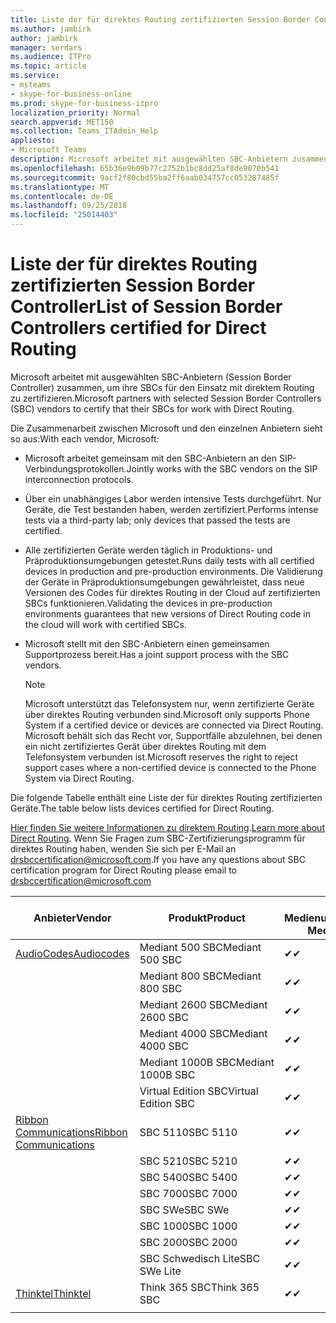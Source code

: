 ```yaml
---
title: Liste der für direktes Routing zertifizierten Session Border Controller
ms.author: jambirk
author: jambirk
manager: serdars
ms.audience: ITPro
ms.topic: article
ms.service:
- msteams
- skype-for-business-online
ms.prod: skype-for-business-itpro
localization_priority: Normal
search.appverid: MET150
ms.collection: Teams_ITAdmin_Help
appliesto:
- Microsoft Teams
description: Microsoft arbeitet mit ausgewählten SBC-Anbietern zusammen, um ihre SBCs für den Einsatz mit direktem Routing zu zertifizieren.
ms.openlocfilehash: 65b36e9b09b77c2752b1bc8dd25af8de9070b541
ms.sourcegitcommit: 9acf2f80cbd55ba2ff6aab034757cc053287485f
ms.translationtype: MT
ms.contentlocale: de-DE
ms.lasthandoff: 09/25/2018
ms.locfileid: "25014403"
---
```

# <a name="list-of-session-border-controllers-certified-for-direct-routing"></a><span data-ttu-id="dddcd-103">Liste der für direktes Routing zertifizierten Session Border Controller</span><span class="sxs-lookup"><span data-stu-id="dddcd-103">List of Session Border Controllers certified for Direct Routing</span></span>

<span data-ttu-id="dddcd-104">Microsoft arbeitet mit ausgewählten SBC-Anbietern (Session Border Controller) zusammen, um ihre SBCs für den Einsatz mit direktem Routing zu zertifizieren.</span><span class="sxs-lookup"><span data-stu-id="dddcd-104">Microsoft partners with selected Session Border Controllers (SBC) vendors to certify that their SBCs for work with Direct Routing.</span></span> 

<span data-ttu-id="dddcd-105">Die Zusammenarbeit zwischen Microsoft und den einzelnen Anbietern sieht so aus:</span><span class="sxs-lookup"><span data-stu-id="dddcd-105">With each vendor, Microsoft:</span></span> 

- <span data-ttu-id="dddcd-106">Microsoft arbeitet gemeinsam mit den SBC-Anbietern an den SIP-Verbindungsprotokollen.</span><span class="sxs-lookup"><span data-stu-id="dddcd-106">Jointly works with the SBC vendors on the SIP interconnection protocols.</span></span>
- <span data-ttu-id="dddcd-107">Über ein unabhängiges Labor werden intensive Tests durchgeführt. Nur Geräte, die Test bestanden haben, werden zertifiziert.</span><span class="sxs-lookup"><span data-stu-id="dddcd-107">Performs intense tests via a third-party lab; only devices that passed the tests are certified.</span></span> 
- <span data-ttu-id="dddcd-108">Alle zertifizierten Geräte werden täglich in Produktions- und Präproduktionsumgebungen getestet.</span><span class="sxs-lookup"><span data-stu-id="dddcd-108">Runs daily tests with all certified devices in production and pre-production environments.</span></span> <span data-ttu-id="dddcd-109">Die Validierung der Geräte in Präproduktionsumgebungen gewährleistet, dass neue Versionen des Codes für direktes Routing in der Cloud auf zertifizierten SBCs funktionieren.</span><span class="sxs-lookup"><span data-stu-id="dddcd-109">Validating the devices in pre-production environments guarantees that new versions of Direct Routing code in the cloud will work with certified SBCs.</span></span> 
- <span data-ttu-id="dddcd-110">Microsoft stellt mit den SBC-Anbietern einen gemeinsamen Supportprozess bereit.</span><span class="sxs-lookup"><span data-stu-id="dddcd-110">Has a joint support process with the SBC vendors.</span></span>
 

  > [!NOTE]
  > <span data-ttu-id="dddcd-111">Microsoft unterstützt das Telefonsystem nur, wenn zertifizierte Geräte über direktes Routing verbunden sind.</span><span class="sxs-lookup"><span data-stu-id="dddcd-111">Microsoft only supports Phone System if a certified device or devices are connected via Direct Routing.</span></span> <span data-ttu-id="dddcd-112">Microsoft behält sich das Recht vor, Supportfälle abzulehnen, bei denen ein nicht zertifiziertes Gerät über direktes Routing mit dem Telefonsystem verbunden ist.</span><span class="sxs-lookup"><span data-stu-id="dddcd-112">Microsoft reserves the right to reject support cases where a non-certified device is connected to the Phone System via Direct Routing.</span></span> 

<span data-ttu-id="dddcd-113">Die folgende Tabelle enthält eine Liste der für direktes Routing zertifizierten Geräte.</span><span class="sxs-lookup"><span data-stu-id="dddcd-113">The table below lists devices certified for Direct Routing.</span></span> 

<span data-ttu-id="dddcd-114">[Hier finden Sie weitere Informationen zu direktem Routing](https://aka.ms/dr).</span><span class="sxs-lookup"><span data-stu-id="dddcd-114">[Learn more about Direct Routing](https://aka.ms/dr).</span></span> <span data-ttu-id="dddcd-115">Wenn Sie Fragen zum SBC-Zertifizierungsprogramm für direktes Routing haben, wenden Sie sich per E-Mail an drsbccertification@microsoft.com.</span><span class="sxs-lookup"><span data-stu-id="dddcd-115">If you have any questions about SBC certification program for Direct Routing please email to drsbccertification@microsoft.com</span></span>


|<span data-ttu-id="dddcd-116">Anbieter</span><span class="sxs-lookup"><span data-stu-id="dddcd-116">Vendor</span></span>  |<span data-ttu-id="dddcd-117">Produkt</span><span class="sxs-lookup"><span data-stu-id="dddcd-117">Product</span></span>  |<span data-ttu-id="dddcd-118">Ohne Medienumgehung</span><span class="sxs-lookup"><span data-stu-id="dddcd-118">Non-Media Bypass</span></span>  |<span data-ttu-id="dddcd-119">Medienumgehung</span><span class="sxs-lookup"><span data-stu-id="dddcd-119">Media Bypass</span></span>  |<span data-ttu-id="dddcd-120">Softwareversion</span><span class="sxs-lookup"><span data-stu-id="dddcd-120">Software Version</span></span>|
|---------|---------|---------|---------|---------|
|[<span data-ttu-id="dddcd-121">AudioCodes</span><span class="sxs-lookup"><span data-stu-id="dddcd-121">Audiocodes</span></span>](https://www.audiocodes.com/solutions-products/products/products-for-microsoft-365/sbcs-media-gateways)    |   <span data-ttu-id="dddcd-122">Mediant 500 SBC</span><span class="sxs-lookup"><span data-stu-id="dddcd-122">Mediant 500 SBC</span></span>       |    <span data-ttu-id="dddcd-123">&#10004;</span><span class="sxs-lookup"><span data-stu-id="dddcd-123">&#10004;</span></span>     |    <span data-ttu-id="dddcd-124">Steht noch aus</span><span class="sxs-lookup"><span data-stu-id="dddcd-124">Pending</span></span>      |     <span data-ttu-id="dddcd-125">7.20A.200.055</span><span class="sxs-lookup"><span data-stu-id="dddcd-125">7.20A.200.055</span></span>     |
|  |   <span data-ttu-id="dddcd-126">Mediant 800 SBC</span><span class="sxs-lookup"><span data-stu-id="dddcd-126">Mediant 800 SBC</span></span>       |    <span data-ttu-id="dddcd-127">&#10004;</span><span class="sxs-lookup"><span data-stu-id="dddcd-127">&#10004;</span></span>      |     <span data-ttu-id="dddcd-128">Steht noch aus</span><span class="sxs-lookup"><span data-stu-id="dddcd-128">Pending</span></span>    |      <span data-ttu-id="dddcd-129">7.20A.200.055</span><span class="sxs-lookup"><span data-stu-id="dddcd-129">7.20A.200.055</span></span>    |
|     |      <span data-ttu-id="dddcd-130">Mediant 2600 SBC</span><span class="sxs-lookup"><span data-stu-id="dddcd-130">Mediant 2600 SBC</span></span>    |     <span data-ttu-id="dddcd-131">&#10004;</span><span class="sxs-lookup"><span data-stu-id="dddcd-131">&#10004;</span></span>     |    <span data-ttu-id="dddcd-132">Steht noch aus</span><span class="sxs-lookup"><span data-stu-id="dddcd-132">Pending</span></span>     |    <span data-ttu-id="dddcd-133">7.20A.200.055</span><span class="sxs-lookup"><span data-stu-id="dddcd-133">7.20A.200.055</span></span>      |
|     |   <span data-ttu-id="dddcd-134">Mediant 4000 SBC</span><span class="sxs-lookup"><span data-stu-id="dddcd-134">Mediant 4000 SBC</span></span>       |     <span data-ttu-id="dddcd-135">&#10004;</span><span class="sxs-lookup"><span data-stu-id="dddcd-135">&#10004;</span></span>     |    <span data-ttu-id="dddcd-136">Steht noch aus</span><span class="sxs-lookup"><span data-stu-id="dddcd-136">Pending</span></span>     |    <span data-ttu-id="dddcd-137">7.20A.200.055</span><span class="sxs-lookup"><span data-stu-id="dddcd-137">7.20A.200.055</span></span>      |
|     |    <span data-ttu-id="dddcd-138">Mediant 1000B SBC</span><span class="sxs-lookup"><span data-stu-id="dddcd-138">Mediant 1000B  SBC</span></span>   |    <span data-ttu-id="dddcd-139">&#10004;</span><span class="sxs-lookup"><span data-stu-id="dddcd-139">&#10004;</span></span>      |  <span data-ttu-id="dddcd-140">Steht noch aus</span><span class="sxs-lookup"><span data-stu-id="dddcd-140">Pending</span></span>       |    <span data-ttu-id="dddcd-141">7.20A.200.055</span><span class="sxs-lookup"><span data-stu-id="dddcd-141">7.20A.200.055</span></span>   |
|     |   <span data-ttu-id="dddcd-142">Virtual Edition SBC</span><span class="sxs-lookup"><span data-stu-id="dddcd-142">Virtual Edition SBC</span></span>    |   <span data-ttu-id="dddcd-143">&#10004;</span><span class="sxs-lookup"><span data-stu-id="dddcd-143">&#10004;</span></span>   |<span data-ttu-id="dddcd-144">Steht noch aus</span><span class="sxs-lookup"><span data-stu-id="dddcd-144">Pending</span></span>         |     <span data-ttu-id="dddcd-145">7.20A.200.055</span><span class="sxs-lookup"><span data-stu-id="dddcd-145">7.20A.200.055</span></span>     |
|[<span data-ttu-id="dddcd-146">Ribbon Communications</span><span class="sxs-lookup"><span data-stu-id="dddcd-146">Ribbon Communications</span></span>](https://ribboncommunications.com/solutions/enterprise-solutions/microsoft-skype-business)     | <span data-ttu-id="dddcd-147">SBC 5110</span><span class="sxs-lookup"><span data-stu-id="dddcd-147">SBC 5110</span></span>    |    <span data-ttu-id="dddcd-148">&#10004;</span><span class="sxs-lookup"><span data-stu-id="dddcd-148">&#10004;</span></span>      |   <span data-ttu-id="dddcd-149">Steht noch aus</span><span class="sxs-lookup"><span data-stu-id="dddcd-149">Pending</span></span>      |     <span data-ttu-id="dddcd-150">V6.2</span><span class="sxs-lookup"><span data-stu-id="dddcd-150">V6.2</span></span>     |
|     |<span data-ttu-id="dddcd-151">SBC 5210</span><span class="sxs-lookup"><span data-stu-id="dddcd-151">SBC 5210</span></span>     |     <span data-ttu-id="dddcd-152">&#10004;</span><span class="sxs-lookup"><span data-stu-id="dddcd-152">&#10004;</span></span>     |    <span data-ttu-id="dddcd-153">Steht noch aus</span><span class="sxs-lookup"><span data-stu-id="dddcd-153">Pending</span></span>     |    <span data-ttu-id="dddcd-154">V6.2</span><span class="sxs-lookup"><span data-stu-id="dddcd-154">V6.2</span></span>      |
|     | <span data-ttu-id="dddcd-155">SBC 5400</span><span class="sxs-lookup"><span data-stu-id="dddcd-155">SBC 5400</span></span>     |    <span data-ttu-id="dddcd-156">&#10004;</span><span class="sxs-lookup"><span data-stu-id="dddcd-156">&#10004;</span></span>  |    <span data-ttu-id="dddcd-157">Steht noch aus</span><span class="sxs-lookup"><span data-stu-id="dddcd-157">Pending</span></span>     |   <span data-ttu-id="dddcd-158">V6.2</span><span class="sxs-lookup"><span data-stu-id="dddcd-158">V6.2</span></span>    |
|     |<span data-ttu-id="dddcd-159">SBC 7000</span><span class="sxs-lookup"><span data-stu-id="dddcd-159">SBC 7000</span></span>     |     <span data-ttu-id="dddcd-160">&#10004;</span><span class="sxs-lookup"><span data-stu-id="dddcd-160">&#10004;</span></span>  |    <span data-ttu-id="dddcd-161">Steht noch aus</span><span class="sxs-lookup"><span data-stu-id="dddcd-161">Pending</span></span>     |    <span data-ttu-id="dddcd-162">V6.2</span><span class="sxs-lookup"><span data-stu-id="dddcd-162">V6.2</span></span>      |
|     | <span data-ttu-id="dddcd-163">SBC SWe</span><span class="sxs-lookup"><span data-stu-id="dddcd-163">SBC SWe</span></span>  |   <span data-ttu-id="dddcd-164">&#10004;</span><span class="sxs-lookup"><span data-stu-id="dddcd-164">&#10004;</span></span>    |    <span data-ttu-id="dddcd-165">Steht noch aus</span><span class="sxs-lookup"><span data-stu-id="dddcd-165">Pending</span></span>     |    <span data-ttu-id="dddcd-166">V6.2</span><span class="sxs-lookup"><span data-stu-id="dddcd-166">V6.2</span></span>      |
|     |<span data-ttu-id="dddcd-167">SBC 1000</span><span class="sxs-lookup"><span data-stu-id="dddcd-167">SBC 1000</span></span>   |     <span data-ttu-id="dddcd-168">&#10004;</span><span class="sxs-lookup"><span data-stu-id="dddcd-168">&#10004;</span></span>   |     <span data-ttu-id="dddcd-169">Steht noch aus</span><span class="sxs-lookup"><span data-stu-id="dddcd-169">Pending</span></span>    |    <span data-ttu-id="dddcd-170">V7.0.2</span><span class="sxs-lookup"><span data-stu-id="dddcd-170">V7.0.2</span></span>   |<span data-ttu-id="dddcd-171">&#10004;</span><span class="sxs-lookup"><span data-stu-id="dddcd-171">&#10004;</span></span> 
|     | <span data-ttu-id="dddcd-172">SBC 2000</span><span class="sxs-lookup"><span data-stu-id="dddcd-172">SBC 2000</span></span>    |     <span data-ttu-id="dddcd-173">&#10004;</span><span class="sxs-lookup"><span data-stu-id="dddcd-173">&#10004;</span></span>   |    <span data-ttu-id="dddcd-174">Steht noch aus</span><span class="sxs-lookup"><span data-stu-id="dddcd-174">Pending</span></span>     |    <span data-ttu-id="dddcd-175">V7.0.2</span><span class="sxs-lookup"><span data-stu-id="dddcd-175">V7.0.2</span></span>      |
|     | <span data-ttu-id="dddcd-176">SBC Schwedisch Lite</span><span class="sxs-lookup"><span data-stu-id="dddcd-176">SBC SWe Lite</span></span>     |<span data-ttu-id="dddcd-177">&#10004;</span><span class="sxs-lookup"><span data-stu-id="dddcd-177">&#10004;</span></span> | <span data-ttu-id="dddcd-178">Steht noch aus</span><span class="sxs-lookup"><span data-stu-id="dddcd-178">Pending</span></span> | <span data-ttu-id="dddcd-179">V7.0.4</span><span class="sxs-lookup"><span data-stu-id="dddcd-179">V7.0.4</span></span>
|[<span data-ttu-id="dddcd-180">Thinktel</span><span class="sxs-lookup"><span data-stu-id="dddcd-180">Thinktel</span></span>](https://www.thinktel.ca/services/think-365/think-365-overview/)     |    <span data-ttu-id="dddcd-181">Think 365 SBC</span><span class="sxs-lookup"><span data-stu-id="dddcd-181">Think 365 SBC</span></span>      |  <span data-ttu-id="dddcd-182">&#10004;</span><span class="sxs-lookup"><span data-stu-id="dddcd-182">&#10004;</span></span>       |    <span data-ttu-id="dddcd-183">Steht noch aus</span><span class="sxs-lookup"><span data-stu-id="dddcd-183">Pending</span></span>     |   <span data-ttu-id="dddcd-184">V1.4</span><span class="sxs-lookup"><span data-stu-id="dddcd-184">V1.4</span></span>       |
|     |         |         |         |         |
